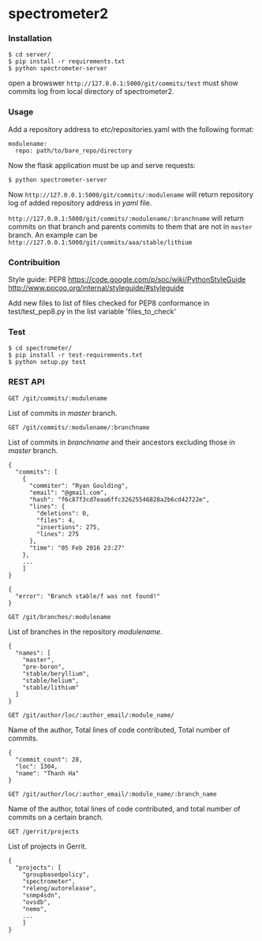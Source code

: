 # spectrometer2

### Installation
```
$ cd server/
$ pip install -r requirements.txt
$ python spectrometer-server
```

open a browswer
`http://127.0.0.1:5000/git/commits/test`
must show commits log from local directory of spectrometer2.

### Usage
Add a repository address to etc/repositories.yaml
with the following format:
```
modulename:
  repo: path/to/bare_repo/directory
```
Now the flask application must be up and serve requests:
```
$ python spectrometer-server
```
Now `http://127.0.0.1:5000/git/commits/:modulename` will return repository log of added repository address in *yaml*
file.

`http://127.0.0.1:5000/git/commits/:modulename/:branchname` will return commits on that branch and parents commits to
them that are not in `master` branch. An example can be `http://127.0.0.1:5000/git/commits/aaa/stable/lithium`

### Contribuition
Style guide:
PEP8
https://code.google.com/p/soc/wiki/PythonStyleGuide
http://www.pocoo.org/internal/styleguide/#styleguide

Add new files to list of files checked for PEP8 conformance in test/test_pep8.py in the list variable 'files_to_check'

### Test
```
$ cd spectrometer/
$ pip install -r test-requirements.txt
$ python setup.py test
```

### REST API
```
GET /git/commits/:modulename
```

List of commits in *master* branch.

```
GET /git/commits/:modulename/:branchname
```

List of commits in *branchname* and their ancestors excluding those in *master* branch.

```
{
  "commits": [
    {
      "commiter": "Ryan Goulding",
      "email": "@gmail.com",
      "hash": "f6c87f3cd7eaa6ffc32625546828a2b6cd42722e",
      "lines": {
        "deletions": 0,
        "files": 4,
        "insertions": 275,
        "lines": 275
      },
      "time": "05 Feb 2016 23:27"
    },
    ...
    ]
}
```

```
{
  "error": "Branch stable/f was not found!"
}
```

```
GET /git/branches/:modulename
```

List of branches in the repository *modulename*.

```
{
  "names": [
    "master",
    "pre-boron",
    "stable/beryllium",
    "stable/helium",
    "stable/lithium"
  ]
}
```

```
GET /git/author/loc/:author_email/:module_name/
```

Name of the author, Total lines of code contributed, Total number of commits.

```
{
  "commit_count": 28,
  "loc": 1304,
  "name": "Thanh Ha"
}
```

```
GET /git/author/loc/:author_email/:module_name/:branch_name
```

Name of the author, total lines of code contributed, and total number of commits on a certain branch.

```
GET /gerrit/projects
```

List of projects in Gerrit.

```
{
  "projects": [
    "groupbasedpolicy",
    "spectrometer",
    "releng/autorelease",
    "snmp4sdn",
    "ovsdb",
    "nemo",
    ...
    ]
}
```